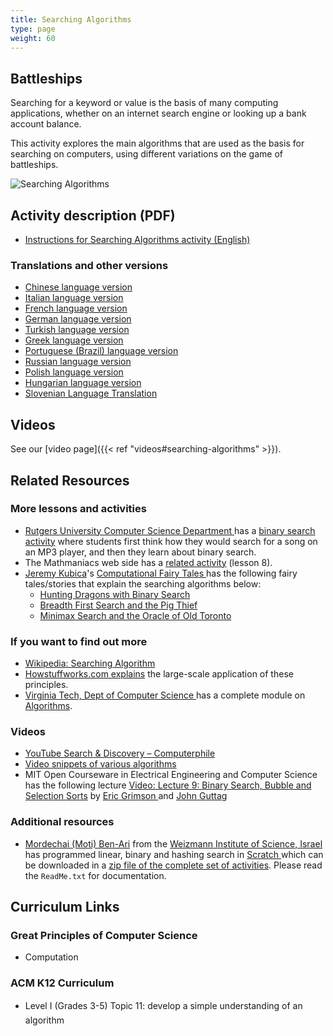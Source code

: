 ```yaml
---
title: Searching Algorithms
type: page
weight: 60
---
```


## Battleships

Searching for a keyword or value is the basis of many computing applications, whether on an internet search engine or looking up a bank account balance.

This activity explores the main algorithms that are used as the basis for searching on computers, using different variations on the game of battleships.

![Searching Algorithms](/images/activities/searching-algorithms/searching-algs-cartoon.jpg)

## Activity description (PDF)

- [Instructions for Searching Algorithms activity (English)](/documents/activities/searching-algorithms/unplugged-06-searching_algorithms.pdf)

### Translations and other versions

- [Chinese language version](/documents/activities/searching-algorithms/Searching-Algorithms-Chinese-Version.pdf)
- [Italian language version](/documents/activities/searching-algorithms/searching-algs-italian.pdf)
- [French language version](/documents/activities/searching-algorithms/06_fr_Algorithmes_de_recherche.pdf)
- [German language version](/documents/activities/searching-algorithms/CSUnplugged_OS_2015_v3.2.2_AL_Ak-6.pdf)
- [Turkish language version](/documents/activities/searching-algorithms/unplugged-06-search_algorithms_turkish.pdf)
- [Greek language version](/documents/activities/searching-algorithms/unplugged-06-search_algorithms_greek.pdf)
- [Portuguese (Brazil) language version](/documents/activities/searching-algorithms/portuguese-brazil-06.pdf)
- [Russian language version](/documents/activities/searching-algorithms/Document6.pdf)
- [Polish language version](/documents/activities/searching-algorithms/A6.pdf)
- [Hungarian language version](/documents/activities/searching-algorithms/6_keresesek_HU.pdf)
- [Slovenian Language Translation](/documents/activities/searching-algorithms/06-Potapljanje-ladjic.pdf)

## Videos

See our [video page]({{< ref "videos#searching-algorithms" >}}).

<!--
## Photos

wp-content/uploads/2014/12/searching-algs-photo-750x500.jpg
Teachers try the battleships game at a conference in Japan

wp-content/uploads/2015/01/IMG_6453-750x500.jpg<div class="caption">
Sam talks about finding numbers in a phonebook

wp-content/uploads/2015/01/IMG_6456-750x500.jpg
Sam takes a student through binary search
-->

## Related Resources

### More lessons and activities

- [Rutgers University Computer Science Department ](https://www.cs.rutgers.edu/) has a [binary search activity](http://www.cs.duke.edu/csed/pltl/exercises/lessons/112/Algs-Lin-BinSearch.zip) where students first think how they would search for a song on an MP3 player, and then they learn about binary search.
- The Mathmaniacs web side has a [related activity](http://www.mathmaniacs.org/lessons/07-searching/index.html) (lesson 8).
- [Jeremy Kubica](https://www.blogger.com/profile/02057783753310151192)'s [Computational Fairy Tales ](http://computationaltales.blogspot.com/p/posts-by-topic.html) has the following fairy tales/stories that explain the searching algorithms below:
    - [Hunting Dragons with Binary Search ](http://computationaltales.blogspot.com/2011/03/hunting-dragons-with-binary-search.html)
    - [Breadth First Search and the Pig Thief](http://computationaltales.blogspot.com/2011/06/breadth-first-search-and-pig-thief.html)
    - [Minimax Search and the Oracle of Old Toronto](http://computationaltales.blogspot.com/2011/05/minimax-search-and-oracle-of-old.html)

### If you want to find out more

- [Wikipedia: Searching Algorithm](https://en.wikipedia.org/wiki/Search_algorithm)
- [Howstuffworks.com explains](https://computer.howstuffworks.com/internet/basics/search-engine.htm) the large-scale application of these principles.
- [Virginia Tech, Dept of Computer Science ](https://vt.edu/) has a complete module on [Algorithms](http://courses.cs.vt.edu/%7Ecsonline/Algorithms/Lessons/index.html).

### Videos

- [YouTube Search & Discovery – Computerphile](https://www.youtube.com/watch?v=JCtV7TmLTqQ)
- [Video snippets of various algorithms](http://www.youtube.com/watch?v=rD0H--R2q2g)
- MIT Open Courseware in Electrical Engineering and Computer Science has the following lecture [Video: Lecture 9: Binary Search, Bubble and Selection Sorts](http://www.youtube.com/watch?v=UNHQ7CRsEtU) by [Eric Grimson ](http://people.csail.mit.edu/welg/) and [John Guttag](http://nms.csail.mit.edu/%7Eguttag/)

### Additional resources

- [Mordechai (Moti) Ben-Ari](http://www.weizmann.ac.il/sci-tea/benari/home) from the [ Weizmann Institute of Science, Israel ](https://www.weizmann.ac.il/pages/) has programmed linear, binary and hashing search in [Scratch ](https://scratch.mit.edu/) which can be downloaded in a [ zip file of the complete set of activities](https://code.google.com/archive/p/scratch-unplugged/downloads). Please read the `ReadMe.txt` for documentation.

## Curriculum Links

### Great Principles of Computer Science

- Computation

### ACM K12 Curriculum

- Level I (Grades 3-5) Topic 11: develop a simple understanding of an algorithm
